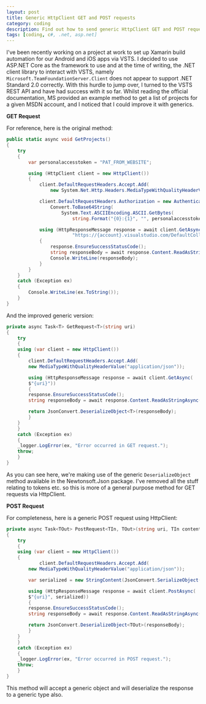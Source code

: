 ```yaml
---
layout: post
title: Generic HttpClient GET and POST requests
category: coding
description: Find out how to send generic HttpClient GET and POST requests using Newtonsoft.Json
tags: [coding, c#, .net, asp.net]
---
```


I've been recently working on a project at work to set up Xamarin build automation for our Android and iOS apps via VSTS. I decided to use ASP.NET Core as the framework
to use and at the time of writing, the .NET client library to interact with VSTS, namely `Microsoft.TeamFoundationServer.Client` does not appear to support .NET Standard 2.0 correctly.
With this hurdle to jump over, I turned to the VSTS REST API and have had success with it so far. Whilst reading the official documentation, MS provided an example
method to get a list of projects for a given MSDN account, and I noticed that I could improve it with generics.

**GET Request**

For reference, here is the original method:

```csharp
public static async void GetProjects()
{
    try
    {
        var personalaccesstoken = "PAT_FROM_WEBSITE";

        using (HttpClient client = new HttpClient())
        {
            client.DefaultRequestHeaders.Accept.Add(
                new System.Net.Http.Headers.MediaTypeWithQualityHeaderValue("application/json"));

            client.DefaultRequestHeaders.Authorization = new AuthenticationHeaderValue("Basic",
                Convert.ToBase64String(
                    System.Text.ASCIIEncoding.ASCII.GetBytes(
                        string.Format("{0}:{1}", "", personalaccesstoken))));

            using (HttpResponseMessage response = await client.GetAsync(
                        "https://{account}.visualstudio.com/DefaultCollection/_apis/projects"))
            {
                response.EnsureSuccessStatusCode();
                string responseBody = await response.Content.ReadAsStringAsync();
                Console.WriteLine(responseBody);
            }
        }
    }
    catch (Exception ex)
    {
        Console.WriteLine(ex.ToString());
    }
}
```

And the improved generic version:

```csharp
private async Task<T> GetRequest<T>(string uri)
{
    try
    {
	using (var client = new HttpClient())
	{
	    client.DefaultRequestHeaders.Accept.Add(
		new MediaTypeWithQualityHeaderValue("application/json"));

	    using (HttpResponseMessage response = await client.GetAsync(
		$"{uri}"))
	    {
		response.EnsureSuccessStatusCode();
		string responseBody = await response.Content.ReadAsStringAsync();

		return JsonConvert.DeserializeObject<T>(responseBody);
	    }
	}
    }
    catch (Exception ex)
    {
	_logger.LogError(ex, "Error occurred in GET request.");
	throw;
    }
}
```

As you can see here, we're making use of the generic `DeserializeObject` method available in the Newtonsoft.Json package. I've removed all the stuff relating to tokens etc. so
this is more of a general purpose method for GET requests via HttpClient.


**POST Request**

For completeness, here is a generic POST request using HttpClient:

```csharp
private async Task<TOut> PostRequest<TIn, TOut>(string uri, TIn content)
{
    try
    {
	using (var client = new HttpClient())
	{
            client.DefaultRequestHeaders.Accept.Add(
		new MediaTypeWithQualityHeaderValue("application/json"));

	    var serialized = new StringContent(JsonConvert.SerializeObject(content), Encoding.UTF8, "application/json");

	    using (HttpResponseMessage response = await client.PostAsync(
		$"{uri}", serialized))
	    {
		response.EnsureSuccessStatusCode();
		string responseBody = await response.Content.ReadAsStringAsync();

		return JsonConvert.DeserializeObject<TOut>(responseBody);
	    }
	}
    }
    catch (Exception ex)
    {
	_logger.LogError(ex, "Error occurred in POST request.");
	throw;
    }
}
```

This method will accept a generic object and will deserialize the response to a generic type also.
